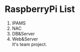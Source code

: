 # RaspberryPi List
1) IPAMS<br>
2) NAC<br>
3) DB&amp;Server<br>
4) Web&amp;Server<br>
It's team project.
